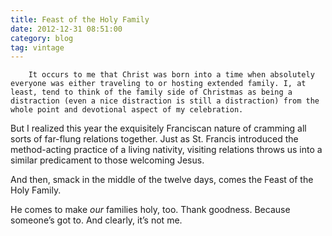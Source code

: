 ```yaml
---
title: Feast of the Holy Family
date: 2012-12-31 08:51:00
category: blog
tag: vintage
---
```

        It occurs to me that Christ was born into a time when absolutely everyone was either traveling to or hosting extended family. I, at least, tend to think of the family side of Christmas as being a distraction (even a nice distraction is still a distraction) from the whole point and devotional aspect of my celebration.

But I realized this year the exquisitely Franciscan nature of cramming all sorts of far-flung relations together. Just as St. Francis introduced the method-acting practice of a living nativity, visiting relations throws us into a similar predicament to those welcoming Jesus.

And then, smack in the middle of the twelve days, comes the Feast of the Holy Family.

He comes to make _our_ families holy, too. Thank goodness. Because someone’s got to. And clearly, it’s not me.